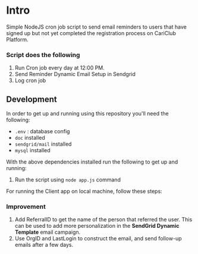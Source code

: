 # Intro
Simple NodeJS cron job script to send email reminders to users that have signed up but not yet completed the registration process on CariClub Platform.

### Script does the following
1. Run Cron job every day at 12:00 PM.
2. Send Reminder Dynamic Email Setup in Sendgrid
3. Log cron job

## Development

In order to get up and running using this repository you'll need the following:

- `.env` : database config
- `doc` installed
- `sendgrid/mail` installed
- `mysql` installed

With the above dependencies installed run the following to get up and running:

1. Run the script using `node app.js` command

For running the Client app on local machine, follow these steps: 

### Improvement
1. Add ReferralID to get the name of the person that referred the user. This can be used to add more personalization in the **SendGrid Dynamic Template** email campaign. 
2. Use OrgID and LastLogin to construct the email, and send follow-up emails after a few days.
